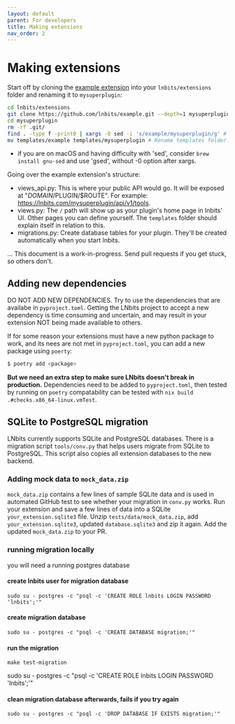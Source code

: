 ```yaml
---
layout: default
parent: For developers
title: Making extensions
nav_order: 2
---
```


# Making extensions

Start off by cloning the [example extension](https://github.com/lnbits/example) into your `lnbits/extensions` folder and renaming it to `mysuperplugin`:

```sh
cd lnbits/extensions
git clone https://github.com/lnbits/example.git --depth=1 mysuperplugin # Let's not use dashes or anything; it doesn't like those.
cd mysuperplugin
rm -rf .git/
find . -type f -print0 | xargs -0 sed -i 's/example/mysuperplugin/g' # Change all occurrences of 'example' to your plugin name 'mysuperplugin'.
mv templates/example templates/mysuperplugin # Rename templates folder.
```

- if you are on macOS and having difficulty with 'sed', consider `brew install gnu-sed` and use 'gsed', without -0 option after xargs.

Going over the example extension's structure:

- views_api.py: This is where your public API would go. It will be exposed at "$DOMAIN/$PLUGIN/$ROUTE". For example: https://lnbits.com/mysuperplugin/api/v1/tools.
- views.py: The `/` path will show up as your plugin's home page in lnbits' UI. Other pages you can define yourself. The `templates` folder should explain itself in relation to this.
- migrations.py: Create database tables for your plugin. They'll be created automatically when you start lnbits.

... This document is a work-in-progress. Send pull requests if you get stuck, so others don't.

## Adding new dependencies

DO NOT ADD NEW DEPENDENCIES. Try to use the dependencies that are availabe in `pyproject.toml`. Getting the LNbits project to accept a new dependency is time consuming and uncertain, and may result in your extension NOT being made available to others.

If for some reason your extensions must have a new python package to work, and its nees are not met in `pyproject.toml`, you can add a new package using `poerty`:

```sh
$ poetry add <package>
```

**But we need an extra step to make sure LNbits doesn't break in production.**
Dependencies need to be added to `pyproject.toml`, then tested by running on `poetry` compatability can be tested with `nix build .#checks.x86_64-linux.vmTest`.

## SQLite to PostgreSQL migration

LNbits currently supports SQLite and PostgreSQL databases. There is a migration script `tools/conv.py` that helps users migrate from SQLite to PostgreSQL. This script also copies all extension databases to the new backend.

### Adding mock data to `mock_data.zip`

`mock_data.zip` contains a few lines of sample SQLite data and is used in automated GitHub test to see whether your migration in `conv.py` works. Run your extension and save a few lines of data into a SQLite `your_extension.sqlite3` file. Unzip `tests/data/mock_data.zip`, add `your_extension.sqlite3`, updated `database.sqlite3` and zip it again. Add the updated `mock_data.zip` to your PR.

### running migration locally

you will need a running postgres database

#### create lnbits user for migration database

```console
sudo su - postgres -c "psql -c 'CREATE ROLE lnbits LOGIN PASSWORD 'lnbits';'"
```

#### create migration database

```console
sudo su - postgres -c "psql -c 'CREATE DATABASE migration;'"
```

#### run the migration

```console
make test-migration
```

sudo su - postgres -c "psql -c 'CREATE ROLE lnbits LOGIN PASSWORD 'lnbits';'"

#### clean migration database afterwards, fails if you try again

```console
sudo su - postgres -c "psql -c 'DROP DATABASE IF EXISTS migration;'"
```
